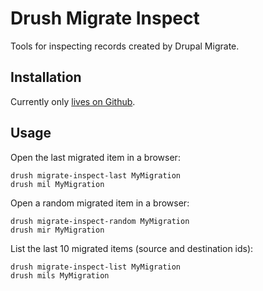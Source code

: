 # Drush Migrate Inspect

Tools for inspecting records created by Drupal Migrate.

## Installation

Currently only [lives on Github](https://github.com/robballou/drush-migrate-inspect).

## Usage

Open the last migrated item in a browser:

    drush migrate-inspect-last MyMigration
    drush mil MyMigration

Open a random migrated item in a browser:

    drush migrate-inspect-random MyMigration
    drush mir MyMigration

List the last 10 migrated items (source and destination ids):

    drush migrate-inspect-list MyMigration
    drush mils MyMigration
